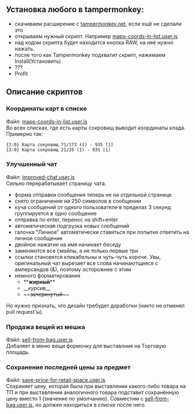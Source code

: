 ## Установка любого в tampermonkey:

- скачиваем расширение c [tampermonkey.net](https://www.tampermonkey.net/), если ещё не сделали это
- открываем нужный скрипт. Например [maps-coords-in-list.user.js](/tampermonkey/maps-coords-in-list.user.js)
- над кодом скрипта будет находится кнопка RAW, на неё нужно нажать.
- после того как Tampermonkey подхватит скрипт, нажимаем Install(Установить)
- ???
- Profit

## Описание скриптов

### Координаты карт в списке
Файл: [maps-coords-in-list.user.js](/tampermonkey/maps-coords-in-list.user.js) <br/>
Во всех списках, где есть карты сокровищ выводит координаты клада.
Примерно так:
```
{2:0} Карта сокровищ 71/173 (1) - 935 [1]
{3:0} Карта сокровищ 21/35 (1) - 935 [1]
```

### Улучшенный чат
Файл: [improved-chat.user.js](/tampermonkey/improved-chat.user.js) <br/>
Сильно перерабатывает страницу чата.
- форма отправки сообщения теперь не на отдельной странице
- снято ограничение на 250 символов в сообщении
- куча сообщений от одного пользователя в пределах 3 секунд группируется в одно сообщение
- отправка по enter, перенос на shift+enter
- автоматическая подгрузка новых сообщений
- галочка "Личное" автоматически ставиться при попытке ответить на личное сообщение
- двойное нажатие на имя начинает беседу
- заменяются все смайлы, а не только первые три
- ссылки становятся кликабельны и чуть-чуть короче.
Увы, оригинальный чат вырезает все слова начинаютщиеся с амперсандов (&), поэтому осторожнее с этим
- немного форматирования
	- \*\***жирный**\*\*
	- \_\__курсив_\_\_
	- \~\~~~зачеркнутый~~\~\~

Но нужно признать, что дизайн требудет доработки (никто не отменял pull request'ы).

### Продажа вещей из мешка
Файл: [sell-from-bag.user.js](/tampermonkey/sell-from-bag.user.js) <br/>
Добаляет в меню вещи формочку для выставлния на Торговую площадь.

### Сохранение последней цены за предмет
Файл: [save-price-for-retail-space.user.js](/tampermonkey/save-price-for-retail-space.user.js) <br/>
Сохраняет цену, которая была при выставлении какого-либо товара на ТП
и при выставлении аналогичного товара подставит сохранённую цену вместо 1 (значение по умолчанию).
Совместим с [sell-from-bag.user.js](/tampermonkey/sell-from-bag.user.js),
но должен находиться в списке после него.
